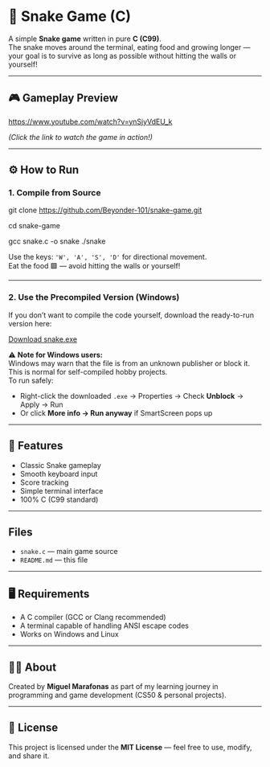 # 🐍 Snake Game (C)

A simple **Snake game** written in pure **C (C99)**.  
The snake moves around the terminal, eating food and growing longer — your goal is to survive as long as possible without hitting the walls or yourself!

---

## 🎮 Gameplay Preview

https://www.youtube.com/watch?v=ynSjyVdEU_k

*(Click the link to watch the game in action!)*

---

## ⚙️ How to Run

### 1. Compile from Source

git clone https://github.com/Beyonder-101/snake-game.git

cd snake-game

gcc snake.c -o snake
./snake



Use the keys: `'W', 'A', 'S', 'D'` for directional movement.  
Eat the food 🟩 — avoid hitting the walls or yourself!

---

### 2. Use the Precompiled Version (Windows)

If you don’t want to compile the code yourself, download the ready-to-run version here:  

[Download snake.exe](https://github.com/Beyonder-101/snake-game/releases/tag/v1.0)

⚠️ **Note for Windows users:**  
Windows may warn that the file is from an unknown publisher or block it. This is normal for self-compiled hobby projects.  
To run safely:
- Right-click the downloaded `.exe` → Properties → Check **Unblock** → Apply → Run  
- Or click **More info → Run anyway** if SmartScreen pops up

---

## 🧩 Features

- Classic Snake gameplay  
- Smooth keyboard input  
- Score tracking  
- Simple terminal interface  
- 100% C (C99 standard)

---

## Files

- `snake.c` — main game source  
- `README.md` — this file

---

## 🖥️ Requirements

- A C compiler (GCC or Clang recommended)  
- A terminal capable of handling ANSI escape codes  
- Works on Windows and Linux

---

## 👨‍💻 About

Created by **Miguel Marafonas** as part of my learning journey in programming and game development (CS50 & personal projects).

---

## 📜 License

This project is licensed under the **MIT License** — feel free to use, modify, and share it.
